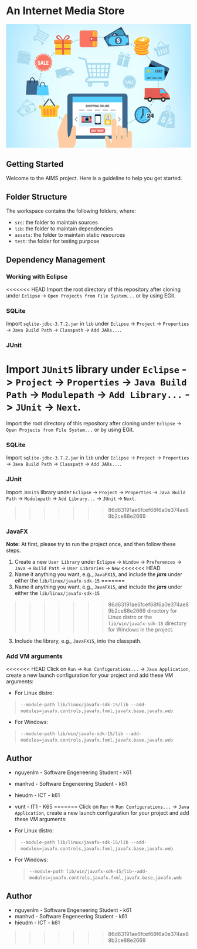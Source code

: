 # An Internet Media Store

<p align="center">
  <img src="assets/images/aims_cover_image.png" />
</p>

## Getting Started

Welcome to the AIMS project. Here is a guideline to help you get started.

## Folder Structure

The workspace contains the following folders, where:

-   `src`: the folder to maintain sources
-   `lib`: the folder to maintain dependencies
-   `assets`: the folder to maintain static resources
-   `test`: the folder for testing purpose

## Dependency Management

### Working with Eclipse

<<<<<<< HEAD
Import the root directory of this repository after cloning under `Eclipse` -> `Open Projects from File System...` or by
using EGit.

### SQLite

Import `sqlite-jdbc-3.7.2.jar` in `lib`
under `Eclipse` -> `Project` -> `Properties` -> `Java Build Path` -> `Classpath` -> `Add JARs...`.

### JUnit

Import `JUnit5` library
under `Eclipse` -> `Project` -> `Properties` -> `Java Build Path` -> `Modulepath` -> `Add Library...` -> `JUnit` -> `Next`.
=======
Import the root directory of this repository after cloning under `Eclipse` -> `Open Projects from File System...` or by using EGit.

### SQLite

Import `sqlite-jdbc-3.7.2.jar` in `lib` under `Eclipse` -> `Project` -> `Properties` -> `Java Build Path` -> `Classpath` -> `Add JARs...`.

### JUnit

Import `JUnit5` library under `Eclipse` -> `Project` -> `Properties` -> `Java Build Path` -> `Modulepath` -> `Add Library...` -> `JUnit` -> `Next`.
>>>>>>> 86d63191ae6fcef68f6a0e374ae89b2ce88e2669

### JavaFX

**Note:** At first, please try to run the project once, and then follow these steps.

1. Create a new `User Library`
   under `Eclipse` -> `Window` -> `Preferences` -> `Java` -> `Build Path` -> `User Libraries` -> `New`
<<<<<<< HEAD
2. Name it anything you want, e.g., `JavaFX15`, and include the ***jars*** under either the `lib/linux/javafx-sdk-15`
=======
2. Name it anything you want, e.g., `JavaFX15`, and include the **_jars_** under either the `lib/linux/javafx-sdk-15`
>>>>>>> 86d63191ae6fcef68f6a0e374ae89b2ce88e2669
   directory for Linux distro or the `lib/win/javafx-sdk-15` directory for Windows in the project.
3. Include the library, e.g., `JavaFX15`, into the classpath.

### Add VM arguments

<<<<<<< HEAD
Click on `Run` -> `Run Configurations...`  -> `Java Application`, create a new launch configuration for your project and
add these VM arguments:

- For Linux distro:

> `--module-path lib/linux/javafx-sdk-15/lib --add-modules=javafx.controls,javafx.fxml,javafx.base,javafx.web`

- For Windows:

> `--module-path lib/win/javafx-sdk-15/lib --add-modules=javafx.controls,javafx.fxml,javafx.base,javafx.web`

## Author

- nguyenlm - Software Engeneering Student - k61
- manhvd - Software Engeneering Student - k61
- hieudm - ICT - k61
- vunt - IT1 - K65
=======
Click on `Run` -> `Run Configurations...` -> `Java Application`, create a new launch configuration for your project and
add these VM arguments:

-   For Linux distro:

> `--module-path lib/linux/javafx-sdk-15/lib --add-modules=javafx.controls,javafx.fxml,javafx.base,javafx.web`

-   For Windows:
    > `--module-path lib/win/javafx-sdk-15/lib--add-modules=javafx.controls,javafx.fxml,javafx.base,javafx.web`

## Author

-   nguyenlm - Software Engeneering Student - k61
-   manhvd - Software Engeneering Student - k61
-   hieudm - ICT - k61
>>>>>>> 86d63191ae6fcef68f6a0e374ae89b2ce88e2669
